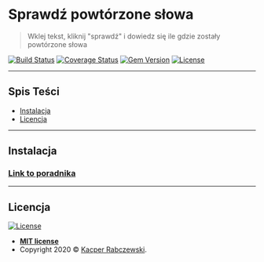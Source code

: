 # Sprawdź powtórzone słowa

> Wklej tekst, kliknij "sprawdź" i dowiedz się ile  gdzie zostały powtórzone słowa

[![Build Status](http://img.shields.io/travis/badges/badgerbadgerbadger.svg?style=flat-square)](https://travis-ci.org/badges/badgerbadgerbadger) [![Coverage Status](http://img.shields.io/coveralls/badges/badgerbadgerbadger.svg?style=flat-square)](https://coveralls.io/r/badges/badgerbadgerbadger) [![Gem Version](http://img.shields.io/gem/v/badgerbadgerbadger.svg?style=flat-square)](https://rubygems.org/gems/badgerbadgerbadger) [![License](http://img.shields.io/:license-mit-blue.svg?style=flat-square)](http://badges.mit-license.org)

---

## Spis Teści

- [Instalacja](#instalacja)
- [Licencja](#licencja)

---

## Instalacja

### [Link to poradnika](https://www.youtube.com/watch?v=Cf8gOnz-Fn4)

---

## Licencja

[![License](http://img.shields.io/:license-mit-blue.svg?style=flat-square)](http://badges.mit-license.org)

- **[MIT license](http://opensource.org/licenses/mit-license.php)**
- Copyright 2020 © <a href="http://fvcproductions.com" target="_blank">Kacper Rabczewski</a>.
